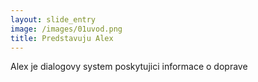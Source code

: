 ```yaml
---
layout: slide_entry
image: /images/01uvod.png
title: Predstavuju Alex 
---
```

Alex je dialogovy system poskytujici informace o doprave
